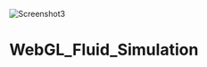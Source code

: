 ![Screenshot3](https://user-images.githubusercontent.com/78777556/173777342-813141e1-f2e7-433c-a65a-4ce102675450.png)

# WebGL_Fluid_Simulation
